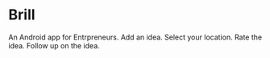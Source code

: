 # Brill

An Android app for Entrpreneurs.
Add an idea.
Select your location.
Rate the idea.
Follow up on the idea.
